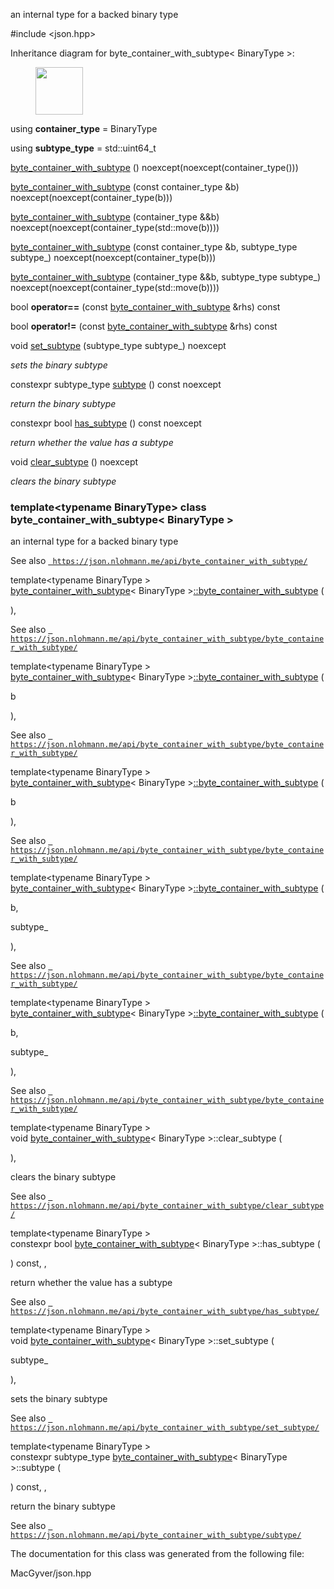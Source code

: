 <div id="classbyte__container__with__subtype">

</div>

<span id="classbyte__container__with__subtype"
label="classbyte__container__with__subtype"></span>

an internal type for a backed binary type

\#include $<$json.hpp$>$

Inheritance diagram for byte_container_with_subtype$<$ BinaryType $>$:

<figure>
<div class="center">
<img src="classbyte__container__with__subtype" style="height:2cm" />
</div>
</figure>

<div class="DoxyCompactItemize">

<span id="classbyte__container__with__subtype_a29aa3b98709ae1fcdaf8b55766935c08"
label="classbyte__container__with__subtype_a29aa3b98709ae1fcdaf8b55766935c08"></span>
using **container_type** = BinaryType

<span id="classbyte__container__with__subtype_a1b423c8cd161e67e1af1c72bbc2c8b90"
label="classbyte__container__with__subtype_a1b423c8cd161e67e1af1c72bbc2c8b90"></span>
using **subtype_type** = std::uint64_t

</div>

<div class="DoxyCompactItemize">

[byte_container_with_subtype](#classbyte__container__with__subtype_a17bc4a2dabb6c7a5ec2cba3f3aaf0431)
() noexcept(noexcept(container_type()))

[byte_container_with_subtype](#classbyte__container__with__subtype_a7f9fb60d4a835e97fbf1c2de7fa382e2)
(const container_type &b) noexcept(noexcept(container_type(b)))

[byte_container_with_subtype](#classbyte__container__with__subtype_a42b8b66b00eb5c0057d4420e196dadf0)
(container_type &&b) noexcept(noexcept(container_type(std::move(b))))

[byte_container_with_subtype](#classbyte__container__with__subtype_a759c6a582dd0684adf7fb9641ef586a4)
(const container_type &b, subtype_type subtype\_)
noexcept(noexcept(container_type(b)))

[byte_container_with_subtype](#classbyte__container__with__subtype_a3b43bde08a4bff8917bcfad01d9e6089)
(container_type &&b, subtype_type subtype\_)
noexcept(noexcept(container_type(std::move(b))))

<span id="classbyte__container__with__subtype_a263d63d0a518cfe9a6b6e508f9a22e85"
label="classbyte__container__with__subtype_a263d63d0a518cfe9a6b6e508f9a22e85"></span>
bool **operator==** (const
[byte_container_with_subtype](#classbyte__container__with__subtype)
&rhs) const

<span id="classbyte__container__with__subtype_a07f26c9ed1e216c1c3a1a286b9c4c197"
label="classbyte__container__with__subtype_a07f26c9ed1e216c1c3a1a286b9c4c197"></span>
bool **operator!=** (const
[byte_container_with_subtype](#classbyte__container__with__subtype)
&rhs) const

void
[set_subtype](#classbyte__container__with__subtype_aa211ecfe3f0a626e96c54ea7e160491b)
(subtype_type subtype\_) noexcept

<div class="DoxyCompactList">

*sets the binary subtype*

</div>

constexpr subtype_type
[subtype](#classbyte__container__with__subtype_a678460360dd494c33fbfde782e7c8201)
() const noexcept

<div class="DoxyCompactList">

*return the binary subtype*

</div>

constexpr bool
[has_subtype](#classbyte__container__with__subtype_a793fab04ad06741b6909dde032d9ea35)
() const noexcept

<div class="DoxyCompactList">

*return whether the value has a subtype*

</div>

void
[clear_subtype](#classbyte__container__with__subtype_ad18f6a7557a2bfce28f1ed8d4d10607c)
() noexcept

<div class="DoxyCompactList">

*clears the binary subtype*

</div>

</div>

### template$<$typename BinaryType$>$ class byte_container_with_subtype$<$ BinaryType $>$

an internal type for a backed binary type

<div class="DoxySeeAlso">

See also
[` https://json.nlohmann.me/api/byte_container_with_subtype/`](https://json.nlohmann.me/api/byte_container_with_subtype/)

</div>

<span id="classbyte__container__with__subtype_a17bc4a2dabb6c7a5ec2cba3f3aaf0431"
label="classbyte__container__with__subtype_a17bc4a2dabb6c7a5ec2cba3f3aaf0431"></span>

template$<$typename BinaryType $>$  
[byte_container_with_subtype](#classbyte__container__with__subtype)$<$
BinaryType
$>$[::byte_container_with_subtype](#classbyte__container__with__subtype)
(

<div class="DoxyParamCaption">

</div>

),

<div class="DoxySeeAlso">

See also
[` https://json.nlohmann.me/api/byte_container_with_subtype/byte_container_with_subtype/`](https://json.nlohmann.me/api/byte_container_with_subtype/byte_container_with_subtype/)

</div>

<span id="classbyte__container__with__subtype_a7f9fb60d4a835e97fbf1c2de7fa382e2"
label="classbyte__container__with__subtype_a7f9fb60d4a835e97fbf1c2de7fa382e2"></span>

template$<$typename BinaryType $>$  
[byte_container_with_subtype](#classbyte__container__with__subtype)$<$
BinaryType
$>$[::byte_container_with_subtype](#classbyte__container__with__subtype)
(

<div class="DoxyParamCaption">

b

</div>

),

<div class="DoxySeeAlso">

See also
[` https://json.nlohmann.me/api/byte_container_with_subtype/byte_container_with_subtype/`](https://json.nlohmann.me/api/byte_container_with_subtype/byte_container_with_subtype/)

</div>

<span id="classbyte__container__with__subtype_a42b8b66b00eb5c0057d4420e196dadf0"
label="classbyte__container__with__subtype_a42b8b66b00eb5c0057d4420e196dadf0"></span>

template$<$typename BinaryType $>$  
[byte_container_with_subtype](#classbyte__container__with__subtype)$<$
BinaryType
$>$[::byte_container_with_subtype](#classbyte__container__with__subtype)
(

<div class="DoxyParamCaption">

b

</div>

),

<div class="DoxySeeAlso">

See also
[` https://json.nlohmann.me/api/byte_container_with_subtype/byte_container_with_subtype/`](https://json.nlohmann.me/api/byte_container_with_subtype/byte_container_with_subtype/)

</div>

<span id="classbyte__container__with__subtype_a759c6a582dd0684adf7fb9641ef586a4"
label="classbyte__container__with__subtype_a759c6a582dd0684adf7fb9641ef586a4"></span>

template$<$typename BinaryType $>$  
[byte_container_with_subtype](#classbyte__container__with__subtype)$<$
BinaryType
$>$[::byte_container_with_subtype](#classbyte__container__with__subtype)
(

<div class="DoxyParamCaption">

b,

subtype\_

</div>

),

<div class="DoxySeeAlso">

See also
[` https://json.nlohmann.me/api/byte_container_with_subtype/byte_container_with_subtype/`](https://json.nlohmann.me/api/byte_container_with_subtype/byte_container_with_subtype/)

</div>

<span id="classbyte__container__with__subtype_a3b43bde08a4bff8917bcfad01d9e6089"
label="classbyte__container__with__subtype_a3b43bde08a4bff8917bcfad01d9e6089"></span>

template$<$typename BinaryType $>$  
[byte_container_with_subtype](#classbyte__container__with__subtype)$<$
BinaryType
$>$[::byte_container_with_subtype](#classbyte__container__with__subtype)
(

<div class="DoxyParamCaption">

b,

subtype\_

</div>

),

<div class="DoxySeeAlso">

See also
[` https://json.nlohmann.me/api/byte_container_with_subtype/byte_container_with_subtype/`](https://json.nlohmann.me/api/byte_container_with_subtype/byte_container_with_subtype/)

</div>

<span id="classbyte__container__with__subtype_ad18f6a7557a2bfce28f1ed8d4d10607c"
label="classbyte__container__with__subtype_ad18f6a7557a2bfce28f1ed8d4d10607c"></span>

template$<$typename BinaryType $>$  
void
[byte_container_with_subtype](#classbyte__container__with__subtype)$<$
BinaryType $>$::clear_subtype (

<div class="DoxyParamCaption">

</div>

),

clears the binary subtype

<div class="DoxySeeAlso">

See also
[` https://json.nlohmann.me/api/byte_container_with_subtype/clear_subtype/`](https://json.nlohmann.me/api/byte_container_with_subtype/clear_subtype/)

</div>

<span id="classbyte__container__with__subtype_a793fab04ad06741b6909dde032d9ea35"
label="classbyte__container__with__subtype_a793fab04ad06741b6909dde032d9ea35"></span>

template$<$typename BinaryType $>$  
constexpr bool
[byte_container_with_subtype](#classbyte__container__with__subtype)$<$
BinaryType $>$::has_subtype (

<div class="DoxyParamCaption">

</div>

) const, ,

return whether the value has a subtype

<div class="DoxySeeAlso">

See also
[` https://json.nlohmann.me/api/byte_container_with_subtype/has_subtype/`](https://json.nlohmann.me/api/byte_container_with_subtype/has_subtype/)

</div>

<span id="classbyte__container__with__subtype_aa211ecfe3f0a626e96c54ea7e160491b"
label="classbyte__container__with__subtype_aa211ecfe3f0a626e96c54ea7e160491b"></span>

template$<$typename BinaryType $>$  
void
[byte_container_with_subtype](#classbyte__container__with__subtype)$<$
BinaryType $>$::set_subtype (

<div class="DoxyParamCaption">

subtype\_

</div>

),

sets the binary subtype

<div class="DoxySeeAlso">

See also
[` https://json.nlohmann.me/api/byte_container_with_subtype/set_subtype/`](https://json.nlohmann.me/api/byte_container_with_subtype/set_subtype/)

</div>

<span id="classbyte__container__with__subtype_a678460360dd494c33fbfde782e7c8201"
label="classbyte__container__with__subtype_a678460360dd494c33fbfde782e7c8201"></span>

template$<$typename BinaryType $>$  
constexpr subtype_type
[byte_container_with_subtype](#classbyte__container__with__subtype)$<$
BinaryType $>$::subtype (

<div class="DoxyParamCaption">

</div>

) const, ,

return the binary subtype

<div class="DoxySeeAlso">

See also
[` https://json.nlohmann.me/api/byte_container_with_subtype/subtype/`](https://json.nlohmann.me/api/byte_container_with_subtype/subtype/)

</div>

The documentation for this class was generated from the following file:

<div class="DoxyCompactItemize">

MacGyver/json.hpp

</div>
